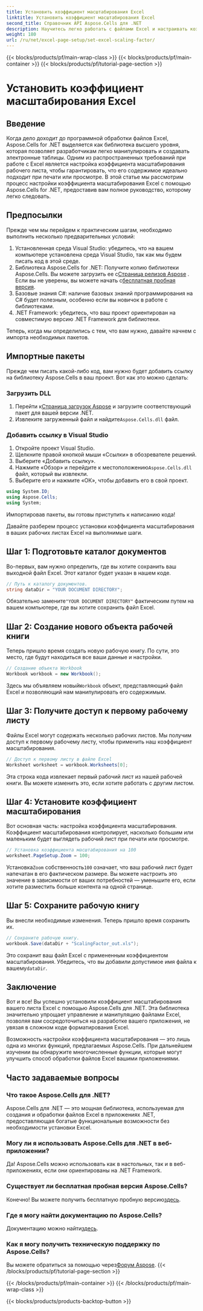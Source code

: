 ```yaml
---
title: Установить коэффициент масштабирования Excel
linktitle: Установить коэффициент масштабирования Excel
second_title: Справочник API Aspose.Cells для .NET
description: Научитесь легко работать с файлами Excel и настраивать коэффициент масштабирования с помощью Aspose.Cells для .NET.
weight: 180
url: /ru/net/excel-page-setup/set-excel-scaling-factor/
---
```


{{< blocks/products/pf/main-wrap-class >}}
{{< blocks/products/pf/main-container >}}
{{< blocks/products/pf/tutorial-page-section >}}

# Установить коэффициент масштабирования Excel

## Введение

Когда дело доходит до программной обработки файлов Excel, Aspose.Cells for .NET выделяется как библиотека высшего уровня, которая позволяет разработчикам легко манипулировать и создавать электронные таблицы. Одним из распространенных требований при работе с Excel является настройка коэффициента масштабирования рабочего листа, чтобы гарантировать, что его содержимое идеально подходит при печати или просмотре. В этой статье мы рассмотрим процесс настройки коэффициента масштабирования Excel с помощью Aspose.Cells for .NET, предоставив вам полное руководство, которому легко следовать.

## Предпосылки

Прежде чем мы перейдем к практическим шагам, необходимо выполнить несколько предварительных условий:

1. Установленная среда Visual Studio: убедитесь, что на вашем компьютере установлена среда Visual Studio, так как мы будем писать код в этой среде.
2.  Библиотека Aspose.Cells for .NET: Получите копию библиотеки Aspose.Cells. Вы можете загрузить ее с[Страница релизов Aspose](https://releases.aspose.com/cells/net/) . Если вы не уверены, вы можете начать с[бесплатная пробная версия](https://releases.aspose.com/).
3. Базовые знания C#: наличие базовых знаний программирования на C# будет полезным, особенно если вы новичок в работе с библиотеками.
4. .NET Framework: убедитесь, что ваш проект ориентирован на совместимую версию .NET Framework для библиотеки.

Теперь, когда мы определились с тем, что вам нужно, давайте начнем с импорта необходимых пакетов.

## Импортные пакеты

Прежде чем писать какой-либо код, вам нужно будет добавить ссылку на библиотеку Aspose.Cells в ваш проект. Вот как это можно сделать:

### Загрузить DLL

1.  Перейти к[Страница загрузок Aspose](https://releases.aspose.com/cells/net/) и загрузите соответствующий пакет для вашей версии .NET.
2.  Извлеките загруженный файл и найдите`Aspose.Cells.dll` файл.

### Добавить ссылку в Visual Studio

1. Откройте проект Visual Studio.
2. Щелкните правой кнопкой мыши «Ссылки» в обозревателе решений.
3. Выберите «Добавить ссылку». 
4.  Нажмите «Обзор» и перейдите к местоположению`Aspose.Cells.dll` файл, который вы извлекли.
5. Выберите его и нажмите «ОК», чтобы добавить его в свой проект.

```csharp
using System.IO;
using Aspose.Cells;
using System;
```

Импортировав пакеты, вы готовы приступить к написанию кода!

Давайте разберем процесс установки коэффициента масштабирования в ваших рабочих листах Excel на выполнимые шаги.

## Шаг 1: Подготовьте каталог документов

Во-первых, вам нужно определить, где вы хотите сохранить ваш выходной файл Excel. Этот каталог будет указан в нашем коде. 

```csharp
// Путь к каталогу документов.
string dataDir = "YOUR DOCUMENT DIRECTORY";
```

Обязательно замените`"YOUR DOCUMENT DIRECTORY"` фактическим путем на вашем компьютере, где вы хотите сохранить файл Excel.

## Шаг 2: Создание нового объекта рабочей книги

Теперь пришло время создать новую рабочую книгу. По сути, это место, где будут находиться все ваши данные и настройки.

```csharp
// Создание объекта Workbook
Workbook workbook = new Workbook();
```

 Здесь мы объявляем новый`Workbook` объект, представляющий файл Excel и позволяющий нам манипулировать его содержимым.

## Шаг 3: Получите доступ к первому рабочему листу

Файлы Excel могут содержать несколько рабочих листов. Мы получим доступ к первому рабочему листу, чтобы применить наш коэффициент масштабирования.

```csharp
// Доступ к первому листу в файле Excel
Worksheet worksheet = workbook.Worksheets[0];
```

Эта строка кода извлекает первый рабочий лист из нашей рабочей книги. Вы можете изменить это, если хотите работать с другим листом.

## Шаг 4: Установите коэффициент масштабирования

Вот основная часть: настройка коэффициента масштабирования. Коэффициент масштабирования контролирует, насколько большим или маленьким будет выглядеть рабочий лист при печати или просмотре.

```csharp
// Установка коэффициента масштабирования на 100
worksheet.PageSetup.Zoom = 100;
```

 Установка`Zoom` собственность`100` означает, что ваш рабочий лист будет напечатан в его фактическом размере. Вы можете настроить это значение в зависимости от ваших потребностей — уменьшите его, если хотите разместить больше контента на одной странице.

## Шаг 5: Сохраните рабочую книгу

Вы внесли необходимые изменения. Теперь пришло время сохранить их.

```csharp
// Сохраните рабочую книгу.
workbook.Save(dataDir + "ScalingFactor_out.xls");
```

 Это сохранит ваш файл Excel с примененным коэффициентом масштабирования. Убедитесь, что вы добавили допустимое имя файла к вашему`dataDir`.

## Заключение

Вот и все! Вы успешно установили коэффициент масштабирования вашего листа Excel с помощью Aspose.Cells для .NET. Эта библиотека значительно упрощает управление и манипуляцию файлами Excel, позволяя вам сосредоточиться на разработке вашего приложения, не увязая в сложном коде форматирования Excel.

Возможность настройки коэффициента масштабирования — это лишь одна из многих функций, предлагаемых Aspose.Cells. При дальнейшем изучении вы обнаружите многочисленные функции, которые могут улучшить способ обработки файлов Excel вашими приложениями.

## Часто задаваемые вопросы

### Что такое Aspose.Cells для .NET?  
Aspose.Cells для .NET — это мощная библиотека, используемая для создания и обработки файлов Excel в приложениях .NET, предоставляющая богатые функциональные возможности без необходимости установки Excel.

### Могу ли я использовать Aspose.Cells для .NET в веб-приложении?  
Да! Aspose.Cells можно использовать как в настольных, так и в веб-приложениях, если они ориентированы на .NET Framework.

### Существует ли бесплатная пробная версия Aspose.Cells?  
 Конечно! Вы можете получить бесплатную пробную версию[здесь](https://releases.aspose.com/).

### Где я могу найти документацию по Aspose.Cells?  
 Документацию можно найти[здесь](https://reference.aspose.com/cells/net/).

### Как я могу получить техническую поддержку по Aspose.Cells?  
 Вы можете обратиться за помощью через[Форум Aspose](https://forum.aspose.com/c/cells/9).
{{< /blocks/products/pf/tutorial-page-section >}}

{{< /blocks/products/pf/main-container >}}
{{< /blocks/products/pf/main-wrap-class >}}

{{< blocks/products/products-backtop-button >}}
